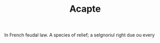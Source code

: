 ---
title: Acapte
permalink: "/definitions/acapte.html"
body: In French feudal law. A species of relief; a selgnoriul right due ou every
published_at: '2018-07-07'
layout: post
---